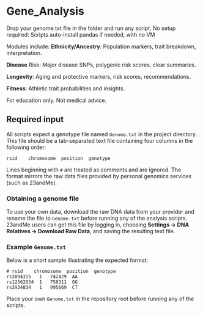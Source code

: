 # Gene_Analysis
Drop your genome.txt file in the folder and run any script.
No setup required: Scripts auto-install pandas if needed, with no VM


Modules include:
**Ethnicity/Ancestry**: Population markers, trait breakdown, interpretation.

**Disease** Risk: Major disease SNPs, polygenic risk scores, clear summaries.

**Longevity**: Aging and protective markers, risk scores, recommendations.

**Fitness**: Athletic trait probabilities and insights.

For education only. Not medical advice.
## Required input

All scripts expect a genotype file named `Genome.txt` in the project
directory. This file should be a tab-separated text file containing four
columns in the following order:

```
rsid    chromosome  position  genotype
```

Lines beginning with `#` are treated as comments and are ignored. The
format mirrors the raw data files provided by personal genomics services
(such as 23andMe).

### Obtaining a genome file

To use your own data, download the raw DNA data from your provider and
rename the file to `Genome.txt` before running any of the analysis
scripts. 23andMe users can get this file by logging in, choosing
**Settings → DNA Relatives → Download Raw Data**, and saving the resulting
text file.

### Example `Genome.txt`

Below is a short sample illustrating the expected format:

```
# rsid    chromosome  position  genotype
rs3094315	1	742429	AA
rs12562034	1	758311	GG
rs3934834	1	995669	CT
```

Place your own `Genome.txt` in the repository root before running any of
the scripts.
